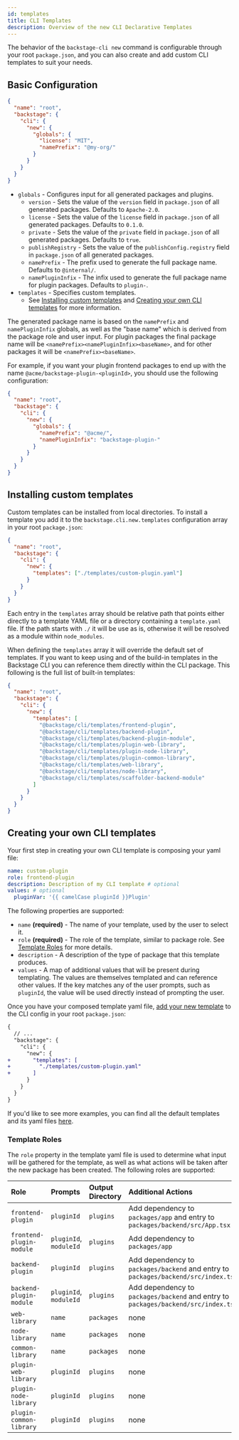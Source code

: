 ```yaml
---
id: templates
title: CLI Templates
description: Overview of the new CLI Declarative Templates
---
```


The behavior of the `backstage-cli new` command is configurable through your root `package.json`, and you can also create and add custom CLI templates to suit your needs.

## Basic Configuration

```json
{
  "name": "root",
  "backstage": {
    "cli": {
      "new": {
        "globals": {
          "license": "MIT",
          "namePrefix": "@my-org/"
        }
      }
    }
  }
}
```

- `globals` - Configures input for all generated packages and plugins.
  - `version` - Sets the value of the `version` field in `package.json` of all generated packages. Defaults to `Apache-2.0`.
  - `license` - Sets the value of the `license` field in `package.json` of all generated packages. Defaults to `0.1.0`.
  - `private` - Sets the value of the `private` field in `package.json` of all generated packages. Defaults to `true`.
  - `publishRegistry` - Sets the value of the `publishConfig.registry` field in `package.json` of all generated packages.
  - `namePrefix` - The prefix used to generate the full package name. Defaults to `@internal/`.
  - `namePluginInfix` - The infix used to generate the full package name for plugin packages. Defaults to `plugin-`.
- `templates` - Specifies custom templates.
  - See [Installing custom templates](#installing-custom-templates) and [Creating your own CLI templates](#creating-your-own-cli-templates) for more information.

The generated package name is based on the `namePrefix` and `namePluginInfix` globals, as well as the "base name" which is derived from the package role and user input. For plugin packages the final package name will be `<namePrefix><namePluginInfix><baseName>`, and for other packages it will be `<namePrefix><baseName>`.

For example, if you want your plugin frontend packages to end up with the name `@acme/backstage-plugin-<pluginId>`, you should use the following configuration:

```json
{
  "name": "root",
  "backstage": {
    "cli": {
      "new": {
        "globals": {
          "namePrefix": "@acme/",
          "namePluginInfix": "backstage-plugin-"
        }
      }
    }
  }
}
```

## Installing custom templates

Custom templates can be installed from local directories. To install a template you add it to the `backstage.cli.new.templates` configuration array in your root `package.json`:

```json
{
  "name": "root",
  "backstage": {
    "cli": {
      "new": {
        "templates": ["./templates/custom-plugin.yaml"]
      }
    }
  }
}
```

Each entry in the `templates` array should be relative path that points either directly to a template YAML file or a directory containing a `template.yaml` file. If the path starts with `./` it will be use as is, otherwise it will be resolved as a module within `node_modules`.

When defining the `templates` array it will override the default set of templates. If you want to keep using and of the build-in templates in the Backstage CLI you can reference them directly within the CLI package. This following is the full list of built-in templates:

```json
{
  "name": "root",
  "backstage": {
    "cli": {
      "new": {
        "templates": [
          "@backstage/cli/templates/frontend-plugin",
          "@backstage/cli/templates/backend-plugin",
          "@backstage/cli/templates/backend-plugin-module",
          "@backstage/cli/templates/plugin-web-library",
          "@backstage/cli/templates/plugin-node-library",
          "@backstage/cli/templates/plugin-common-library",
          "@backstage/cli/templates/web-library",
          "@backstage/cli/templates/node-library",
          "@backstage/cli/templates/scaffolder-backend-module"
        ]
      }
    }
  }
}
```

## Creating your own CLI templates

Your first step in creating your own CLI template is composing your yaml file:

```yaml title="in templates/custom-plugin.yaml"
name: custom-plugin
role: frontend-plugin
description: Description of my CLI template # optional
values: # optional
  pluginVar: '{{ camelCase pluginId }}Plugin'
```

The following properties are supported:

- `name` **(required)** - The name of your template, used by the user to select it.
- `role` **(required)** - The role of the template, similar to package role. See [Template Roles](#template-roles) for more details.
- `description` - A description of the type of package that this template produces.
- `values` - A map of additional values that will be present during templating. The values are themselves templated and can reference other values. If the key matches any of the user prompts, such as `pluginId`, the value will be used directly instead of prompting the user.

Once you have your composed template yaml file, [add your new template](#installing-custom-templates) to the CLI config in your root `package.json`:

```diff
{
  // ...
  "backstage": {
    "cli": {
      "new": {
+       "templates": [
+         "./templates/custom-plugin.yaml"
+       ]
      }
    }
  }
}
```

If you'd like to see more examples, you can find all the default templates and its yaml files [here](https://github.com/backstage/backstage/tree/master/packages/cli/templates).

### Template Roles

The `role` property in the template yaml file is used to determine what input will be gathered for the template, as well as what actions will be taken after the new package has been created. The following roles are supported:

| Role                     | Prompts                | Output Directory | Additional Actions                                                                |
| :----------------------- | :--------------------- | :--------------- | :-------------------------------------------------------------------------------- |
| `frontend-plugin`        | `pluginId`             | `plugins`        | Add dependency to `packages/app` and entry to `packages/backend/src/App.tsx`      |
| `frontend-plugin-module` | `pluginId`, `moduleId` | `plugins`        | Add dependency to `packages/app`                                                  |
| `backend-plugin`         | `pluginId`             | `plugins`        | Add dependency to `packages/backend` and entry to `packages/backend/src/index.ts` |
| `backend-plugin-module`  | `pluginId`, `moduleId` | `plugins`        | Add dependency to `packages/backend` and entry to `packages/backend/src/index.ts` |
| `web-library`            | `name`                 | `packages`       | none                                                                              |
| `node-library`           | `name`                 | `packages`       | none                                                                              |
| `common-library`         | `name`                 | `packages`       | none                                                                              |
| `plugin-web-library`     | `pluginId`             | `plugins`        | none                                                                              |
| `plugin-node-library`    | `pluginId`             | `plugins`        | none                                                                              |
| `plugin-common-library`  | `pluginId`             | `plugins`        | none                                                                              |
